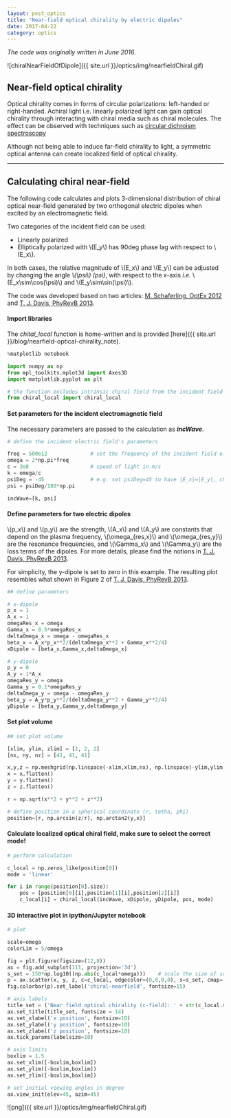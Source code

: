 ```yaml
---
layout: post_optics
title: "Near-field optical chirality by electric dipoles"
date: 2017-04-22
category: optics
---
```


*<span class="small">The code was originally written in June 2016.</span>*


![chiralNearFieldOfDipole]({{ site.url }}/optics/img/nearfieldChiral.gif)


## Near-field optical chirality

Optical chirality comes in forms of circular polarizations: left-handed or right-handed. Achiral light i.e. linearly polarized light can gain optical chirality through interacting with chiral media such as chiral molecules. The effect can be observed with techniques such as [circular dichroism spectroscopy](https://en.wikipedia.org/wiki/Circular_dichroism)

Although not being able to induce far-field chirality to light, a symmetric optical antenna can create localized field of optical chirality.

---

## Calculating chiral near-field

The following code calculates and plots 3-dimensional distribution of chiral optical near-field generated by two orthogonal electric dipoles when excited by an electromagnetic field.

Two categories of the incident field can be used:
* Linearly polarized
* Elliptically polarized with \\(E_y\\) has 90deg phase lag with respect to \\(E_x\\).

In both cases, the relative magnitude of \\(E_x\\) and \\(E_y\\) can be adjusted by changing the angle *\\(\psi\\) (psi)*, with respect to the x-axis *i.e.* \\(E_x\sim\cos(\psi)\\) and \\(E_y\sim\sin(\psi)\\).

The code was developed based on two articles: [M. Schaferling, OptEx 2012](https://www.osapublishing.org/oe/abstract.cfm?uri=oe-20-24-26326) and [T. J. Davis, PhyRevB 2013](https://journals.aps.org/prb/abstract/10.1103/PhysRevB.87.085405).


#### Import libraries
The *chital_local* function is home-written and is provided [here]({{ site.url }}/blog/nearfield-optical-chirality_note).

```python
%matplotlib notebook

import numpy as np
from mpl_toolkits.mplot3d import Axes3D
import matplotlib.pyplot as plt
```


```python
# the function excludes intrinsic chiral field from the incident field
from chiral_local import chiral_local
```

#### Set parameters for the incident electromagnetic field
The necessary parameters are passed to the calculation as ***incWave***.


```python
# define the incident electric field's parameters

freq = 500e12              # set the frequency of the incident field e.g. 500 THz (600nm wavelength)
omega = 2*np.pi*freq
c = 3e8                    # speed of light in m/s
k = omega/c               
psiDeg = -45               # e.g. set psiDeg=45 to have |E_x|=|E_y|, changing the sign (+ or -) results in changing the handedness when using an elliptically incident field
psi = psiDeg/180*np.pi

incWave=[k, psi]
```

#### Define parameters for two electric dipoles
\\(p_x\\) and \\(p_y\\) are the strength, \\(A_x\\) and \\(A_y\\) are constants that depend on the plasma frequency, \\(\omega_{res,x}\\) and \\(\omega_{res,y}\\) are the resonance frequencies, and \\(\Gamma_x\\) and \\(\Gamma_y\\) are the loss terms of the dipoles. For more details, please find the notions in [T. J. Davis, PhyRevB 2013](https://journals.aps.org/prb/abstract/10.1103/PhysRevB.87.085405).

For simplicity, the y-dipole is set to zero in this example. The resulting plot resembles what shown in Figure 2 of [T. J. Davis, PhyRevB 2013](https://journals.aps.org/prb/abstract/10.1103/PhysRevB.87.085405).


```python
## define parameters

# x-dipole
p_x = 1
A_x = 1
omegaRes_x = omega
Gamma_x = 0.5*omegaRes_x
deltaOmega_x = omega - omegaRes_x
beta_x = A_x*p_x**2/(deltaOmega_x**2 + Gamma_x**2/4)
xDipole = [beta_x,Gamma_x,deltaOmega_x]

# y-dipole
p_y = 0
A_y = 1*A_x
omegaRes_y = omega
Gamma_y = 0.1*omegaRes_y
deltaOmega_y = omega - omegaRes_y
beta_y = A_y*p_y**2/(deltaOmega_y**2 + Gamma_y**2/4)
yDipole = [beta_y,Gamma_y,deltaOmega_y]

```

#### Set plot volume

```python
## set plot volume

[xlim, ylim, zlim] = [2, 2, 2]
[nx, ny, nz] = [41, 41, 41]

x,y,z = np.meshgrid(np.linspace(-xlim,xlim,nx), np.linspace(-ylim,ylim,ny), np.linspace(-zlim,zlim,nz))
x = x.flatten()
y = y.flatten()
z = z.flatten()

r = np.sqrt(x**2 + y**2 + z**2)

# define position in a spherical coordinate (r, tetha, phi)
position=[r, np.arcsin(z/r), np.arctan2(y,x)]
```


#### Calculate localized optical chiral field, make sure to select the correct mode!

```python
# perform calculation

c_local = np.zeros_like(position[0])
mode = 'linear'

for i in range(position[0].size):
    pos = [position[0][i],position[1][i],position[2][i]]
    c_local[i] = chiral_local(incWave, xDipole, yDipole, pos, mode)    
```


#### 3D interactive plot in ipython/Jupyter notebook

```python
# plot

scale=omega
colorLim = 5/omega

fig = plt.figure(figsize=(12,8))
ax = fig.add_subplot(111, projection='3d')
s_set = 150*np.log10((np.abs(c_local*omega)))    # scale the size of scatter points to improve visibility, note the log scale
p = ax.scatter(x, y, z, c=c_local, edgecolor=(0,0,0,0), s=s_set, cmap='jet', vmin=-colorLim, vmax=colorLim, depthshade=False)
fig.colorbar(p).set_label('chiral-nearfield', fontsize=15)

# axis labels
title_set = ('Near field optical chirality (c-field): ' + str(c_local.size) + ' data points')
ax.set_title(title_set, fontsize = 14)
ax.set_xlabel('x position', fontsize=10)
ax.set_ylabel('y position', fontsize=10)
ax.set_zlabel('z position', fontsize=10)
ax.tick_params(labelsize=10)

# axis limits
boxlim = 1.5
ax.set_xlim([-boxlim,boxlim])
ax.set_ylim([-boxlim,boxlim])
ax.set_zlim([-boxlim,boxlim])

# set initial viewing angles in degree
ax.view_init(elev=45, azim=45)

```


![png]({{ site.url }}/optics/img/nearfieldChiral.gif)
